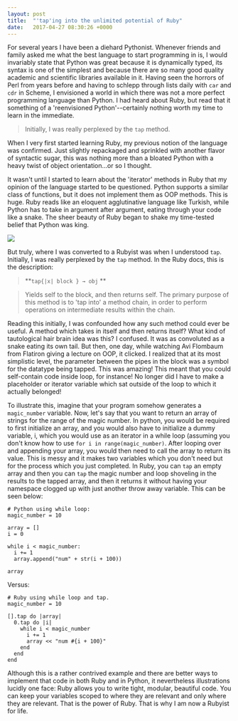 ```yaml
---
layout: post
title:  "'tap'ing into the unlimited potential of Ruby"
date:   2017-04-27 08:30:26 +0000
---
```



For several years I have been a diehard Pythonist. Whenever friends and family asked me what the best language to start programming in is, I would invariably state that Python was great because it is dynamically typed, its syntax is one of the simplest and because there are so many good quality academic and scientific libraries available in it. Having seen the horrors of Perl from years before and having to schlepp through lists daily with `car` and `cdr` in Scheme, I envisioned a world in which there was not a more perfect programming language than Python. I had heard about Ruby, but read that it something of a 'reenvisioned Python'--certainly nothing worth my time to learn in the immediate.

> Initially, I was really perplexed by the `tap` method. 

When I very first started learning Ruby, my previous notion of the language was confirmed. Just slightly repackaged and sprinkled with another flavor of syntactic sugar, this was nothing more than a bloated Python with a heavy twist of object orientation...or so I thought.

It wasn't until I started to learn about the 'iterator' methods in Ruby that my opinion of the language started to be questioned. Python supports a similar class of functions, but it does not implement them as OOP methods. This is huge. Ruby reads like an eloquent agglutinative language like Turkish, while Python has to take in argument after argument, eating through your code like a snake. The sheer beauty of Ruby began to shake my time-tested belief that Python was king.

![](https://raw.githubusercontent.com/WilliamBarela/WilliamBarela.github.io/master/img/turkish-python-70.jpg)

But truly, where I was converted to a Rubyist was when I understood `tap`. Initially, I was really perplexed by the `tap` method. In the Ruby docs, this is the description:

>**`tap{|x| block } → obj` **

>Yields self to the block, and then returns self. The primary purpose of this method is to 'tap into' a method chain, in order to perform operations on intermediate results within the chain.

Reading this initially, I was confounded how any such method could ever be useful. A method which takes in itself and then returns itself? What kind of tautological hair brain idea was this? I confused. It was as convoluted as a snake eating its own tail. But then, one day, while watching Avi Flombaum from Flatiron giving a lecture on OOP, it clicked. I realized that at its most simplistic level, the parameter between the pipes in the block was a symbol for the datatype being tapped. This was amazing! This meant that you could self-contain code inside loop, for instance! No longer did I have to make a placeholder or iterator variable which sat outside of the loop to which it actually belonged! 

To illustrate this, imagine that your program somehow generates a `magic_number` variable. Now, let's say that you want to return an array of strings for the range of the magic number.  In python, you would be required to first initialize an array, and you would also have to initialize a dummy variable, i, which you would use as an iterator in a while loop (assuming you don't know how to use `for i in range(magic_number)`. After looping over and appending your array, you would then need to call the array to return its value. This is messy and it makes two variables which you don't need but for the process which you just completed. In Ruby, you can `tap` an empty array and then you can `tap` the magic number and loop shoveling in the results to the tapped array, and then it returns it without having your namespace clogged up with just another throw away variable. This can be seen below:

```
# Python using while loop:
magic_number = 10 

array = []
i = 0

while i < magic_number:
  i += 1
  array.append("num" + str(i + 100))

array
```

Versus:

```
# Ruby using while loop and tap.
magic_number = 10 

[].tap do |array|
  0.tap do |i|
    while i < magic_number
      i += 1
      array << "num #{i + 100}"
    end
  end
end
```

Although this is a rather contrived example and there are better ways to implement that code in both Ruby and in Python, it nevertheless illustrations lucidly one face: Ruby allows you to write tight, modular, beautiful code. You can keep your variables scoped to where they are relevant and only where they are relevant. That is the power of Ruby. That is why I am now a Rubyist for life.


